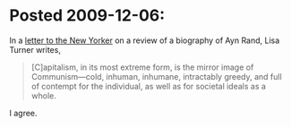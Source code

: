 # Posted 2009-12-06:

In a [letter to the New Yorker](http://www.newyorker.com/magazine/letters/2009/12/07/091207mama_mail4) on a review of a biography of Ayn Rand, Lisa Turner writes,  

>[C]apitalism, in its most extreme form, is the mirror image of Communism—cold, inhuman, inhumane, intractably greedy, and full of contempt for the individual, as well as for societal ideals as a whole.

I agree.

